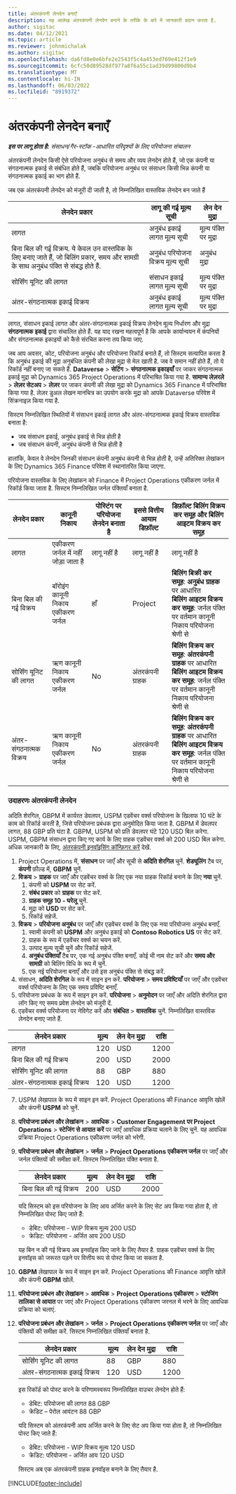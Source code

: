 ```yaml
---
title: अंतरकंपनी लेनदेन बनाएँ
description: यह आलेख अंतरकंपनी लेनदेन बनाने के तरीके के बारे में जानकारी प्रदान करता है.
author: sigitac
ms.date: 04/12/2021
ms.topic: article
ms.reviewer: johnmichalak
ms.author: sigitac
ms.openlocfilehash: da6fd8e0e6bfe2e2543f5c4a453ed769e412f1e9
ms.sourcegitcommit: 6cfc50d89528df977a8f6a55c1ad39d99800d9b4
ms.translationtype: MT
ms.contentlocale: hi-IN
ms.lasthandoff: 06/03/2022
ms.locfileid: "8919372"
---
```

# <a name="create-intercompany-transactions"></a>अंतरकंपनी लेनदेन बनाएँ

_**इस पर लागू होता है:** संसाधन/गैर-स्टॉक -आधारित परिदृश्यों के लिए परियोजना संचालन_

अंतरकंपनी लेनदेन किसी ऐसे परियोजना अनुबंध से समय और व्यय लेनदेन होते हैं, जो एक कंपनी या संगठनात्मक इकाई से संबंधित होते हैं, जबकि परियोजना अनुबंध पर संसाधन किसी भिन्न कंपनी या संगठनात्मक इकाई का भाग होते हैं.

जब एक अंतरकंपनी लेनदेन को मंजूरी दी जाती है, तो निम्नलिखित वास्तविक लेनदेन बन जाते हैं

| **लेनदेन प्रकार** | **लागू की गई मूल्य सूची** | **लेन देन मुद्रा** |
| --- | --- | --- |
| लागत | अनुबंध इकाई लागत मूल्य सूची | मूल्य पंक्ति पर मुद्रा |
| बिना बिल की गई विक्रय. ये केवल उन वास्तविक के लिए बनाए जाते हैं, जो बिलिंग प्रकार, समय और सामग्री के साथ अनुबंध पंक्ति से संबद्ध होते हैं. | अनुबंध परियोजना विक्रय मूल्य सूची | अनुबंध मुद्रा |
| सोर्सिंग यूनिट की लागत | संसाधन इकाई लागत मूल्य सूची | मूल्य पंक्ति पर मुद्रा |
| अंतर-संगठनात्मक इकाई विक्रय | अनुबंध इकाई लागत मूल्य सूची | मूल्य पंक्ति पर मुद्रा |

लागत, संसाधन इकाई लागत और अंतर-संगठनात्मक इकाई विक्रय लेनदेन मूल्य निर्धारण और मुद्रा **संगठनात्मक इकाई** द्वारा संचालित होते हैं. यह याद रखना महत्वपूर्ण है कि आपके कार्यान्वयन में कंपनियों और संगठनात्मक इकाइयों को कैसे संरचित करना तय किया जाए.

जब आप अवसर, कोट, परियोजना अनुबंध और परियोजना रिकॉर्ड बनाते हैं, तो सिस्टम सत्यापित करता है कि अनुबंध इकाई की मुद्रा अनुबंधित कंपनी की लेखा मुद्रा से मेल खाती है. जब वे समान नहीं होते हैं, तो ये रिकॉर्ड नहीं बनाए जा सकते हैं. **Dataverse** > **सेटिंग** > **संगठनात्मक इकाइयाँ** पर जाकर संगठनात्मक इकाई मुद्रा को Dynamics 365 Project Operations में परिभाषित किया गया है. **सामान्य लेज़रले** > **लेज़र सेटअप** > **लेज़र** पर जाकर कंपनी की लेखा मुद्रा को Dynamics 365 Finance में परिभाषित किया गया है. लेज़र डुअल लेखन मानचित्र का उपयोग करके मुद्रा को आपके Dataverse परिवेश में सिंक्रनाइज़ किया गया है.

सिस्टम निम्नलिखित स्थितियों में संसाधन इकाई लागत और अंतर-संगठनात्मक इकाई विक्रय वास्तविक बनाता है:

  - जब संसाधन इकाई, अनुबंध इकाई से भिन्न होती है
  - जब संसाधन कंपनी, अनुबंध कंपनी से भिन्न होती है

हालांकि, केवल वे लेनदेन जिनकी संसाधन कंपनी अनुबंध कंपनी से भिन्न होती है, उन्हें अतिरिक्त लेखांकन के लिए Dynamics 365 Finance परिवेश में स्थानांतरित किया जाएगा.

परियोजना वास्तविक के लिए लेखांकन को Finance में Project Operations एकीकरण जर्नल में रिकॉर्ड किया जाता है. सिस्टम निम्नलिखित जर्नल पंक्तियाँ बनाता है.

| **लेनदेन प्रकार** | **कानूनी निकाय** | **पोस्टिंग पर परियोजना लेनदेन बनाता है** | **इससे वित्तीय आयाम डिफ़ॉल्ट** | **डिफ़ॉल्ट बिलिंग विक्रय कर समूह और बिलिंग आइटम विक्रय कर समूह** |
| --- | --- | --- | --- | --- |
| लागत | एकीकरण जर्नल में नहीं जोड़ा जाता है | लागू नहीं है | लागू नहीं है | लागू नहीं है |
| बिना बिल की गई विक्रय | बॉरोइंग कानूनी निकाय एकीकरण जर्नल | हाँ | Project | **बिलिंग बिक्री कर समूह**: **अनुबंध ग्राहक** पर आधारित <br/> **बिलिंग आइटम विक्रय कर समूह**: जर्नल पंक्ति पर वर्तमान कानूनी निकाय परियोजना श्रेणी से |
| सोर्सिंग यूनिट की लागत | ऋण कानूनी निकाय एकीकरण जर्नल | No | अंतरकंपनी ग्राहक | **बिलिंग विक्रय कर समूह**: **अंतरकंपनी ग्राहक** पर आधारित <br/> **बिलिंग आइटम विक्रय कर समूह**: जर्नल पंक्ति पर वर्तमान कानूनी निकाय परियोजना श्रेणी से |
| अंतर-संगठनात्मक विक्रय | ऋण कानूनी निकाय एकीकरण जर्नल | No | अंतरकंपनी ग्राहक | **बिलिंग विक्रय कर समूह**: **अंतरकंपनी ग्राहक** पर आधारित <br/> **बिलिंग आइटम विक्रय कर समूह**: जर्नल पंक्ति पर वर्तमान कानूनी निकाय परियोजना श्रेणी से |

### <a name="example-intercompany-transactions"></a>उदाहरणः अंतरकंपनी लेनदेन

अदिति शेरगिल, GBPM में कार्यरत डेवलपर, USPM एडवेंचर वर्क्स परियोजना के खिलाफ 10 घंटे के काम को रिकॉर्ड करती है, जिसे परियोजना प्रबंधक द्वारा अनुमोदित किया जाता है. GBPM में डेवलपर लागत, 88 GBP प्रति घंटा है. GBPM, USPM को प्रति डेवलपर घंटे 120 USD बिल करेगा. USPM, GBPM संसाधन द्वारा किए गए कार्य के लिए ग्राहक एडवेंचर वर्क्स को 200 USD बिल करेगा. अधिक जानकारी के लिए, [अंतरकंपनी इनवॉइसिंग कॉन्फ़िगर करें](configure-intercompany-invoicing.md) देखें.

1. Project Operations में, **संसाधन** पर जाएँ और सूची से **अदिति शेरगिल** चुनें. **शेड्यूलिंग** टैब पर, **कंपनी** फ़ील्ड में, **GBPM** चुनें.
2. **विक्रय** > **ग्राहक** पर जाएँ और एडवेंचर वर्क्स के लिए एक नया ग्राहक रिकॉर्ड बनाने के लिए **नया** चुनें.
    1. कंपनी को **USPM** पर सेट करें.
    2. **संबंध प्रकार** को **ग्राहक** पर सेट करें.
    3. **ग्राहक समूह 10 - घरेलू** चुनें.
    4. मुद्रा को **USD** पर सेट करें.
    5. रिकॉर्ड सहेजें.
3. **विक्रय** > **परियोजना अनुबंध** पर जाएँ और एडवेंचर वर्क्स के लिए एक नया परियोजना अनुबंध बनाएँ.
    1. स्वामी कंपनी को **USPM** और अनुबंध इकाई को **Contoso Robotics US** पर सेट करें.
    2. ग्राहक के रूप में एडवेंचर वर्क्स का चयन करें.
    3. उत्पाद मूल्य सूची चुनें और रिकॉर्ड सहेजें.
    4. **अनुबंध पंक्तियाँ** टैब पर, एक नई अनुबंध पंक्ति बनाएँ. कोई भी नाम सेट करें और **समय और सामग्री** को बिलिंग विधि के रूप में चुनें.
    5. एक नई परियोजना बनाएँ और उसे इस अनुबंध पंक्ति से संबद्ध करें.
4. संसाधन, **अदिति शेरगिल** के रूप में साइन इन करें. **परियोजना** > **समय प्रविष्टियाँ** पर जाएँ और एडवेंचर वर्क्स परियोजना के लिए एक समय प्रविष्टि बनाएँ.
5. परियोजना प्रबंधक के रूप में साइन इन करें. **परियोजना** > **अनुमोदन** पर जाएँ और अदिति शेरगिल द्वारा लॉग किए गए समय प्रवेश लेनदेन को मंजूरी दें.
6. एडवेंचर वर्क्स परियोजना पर नेविगेट करें और **संबंधित** > **वास्तविक** चुनें. निम्नलिखित वास्तविक लेनदेन बनाए जाते हैं.

| **लेनदेन प्रकार** | **मूल्य** | **लेन देन मुद्रा** | **राशि** |
| --- | --- | --- | --- |
| लागत | 120 | USD | 1200 |
| बिना बिल की गई विक्रय | 200 | USD | 2000 |
| सोर्सिंग यूनिट की लागत | 88 | GBP | 880 |
| अंतर-संगठनात्मक इकाई विक्रय | 120 | USD | 1200 |

7. USPM लेखापाल के रूप में साइन इन करें. Project Operations की Finance आवृत्ति खोलें और कंपनी **USPM** को चुनें. 
8. **परियोजना प्रबंधन और लेखांकन** > **आवधिक** > **Customer Engagement पर Project Operations** > **स्टेजिंग से आयात करें** पर जाएँ आवधिक प्रक्रिया चलाने के लिए चुनें. यह आवधिक प्रक्रिया Project Operations एकीकरण जर्नल को भरेगी.
9. **परियोजना प्रबंधन और लेखांकन** > **जर्नल** > **Project Operations एकीकरण जर्नल** पर जाएँ और जर्नल पंक्तियों की समीक्षा करें. सिस्टम निम्नलिखित पंक्ति बनाता है.

    | **लेनदेन प्रकार** | **मूल्य** | **लेन देन मुद्रा** | **राशि** |
    | --- | --- | --- | --- |
    | बिना बिल की गई विक्रय | 200 | USD | 2000 |

    यदि सिस्टम को इस परियोजना के लिए आय अर्जित करने के लिए सेट अप किया गया होता है, तो निम्नलिखित पोस्ट किए जाते हैं:

    - डेबिट: परियोजना - WIP विक्रय मूल्य 200 USD
    - क्रेडिट: परियोजना - अर्जित आय 200 USD

    यह बिन न की गई विक्रय अब इनवॉइस किए जाने के लिए तैयार है. ग्राहक एडवेंचर वर्क्स के लिए इनवॉइस को जरूरत पड़ने पर वित्तीय रूप से पोस्ट किया जा सकता है.

10. **GBPM** लेखापाल के रूप में साइन इन करें. Project Operations की Finance आवृत्ति खोलें और कंपनी **GBPM** खोलें. 
11. **परियोजना प्रबंधन और लेखांकन** > **आवधिक** > **Project Operations एकीकरण** > **स्टोजिंग तालिका से आयात** पर जाएं और Project Operations एकीकरण जरनल में भरने के लिए आवधिक प्रक्रिया को चलाएं.
12. **परियोजना प्रबंधन और लेखांकन** > **जर्नल** > **Project Operations एकीकरण जर्नल** पर जाएँ और पंक्तियों की समीक्षा करें. सिस्टम निम्नलिखित पंक्तियाँ बनाता है.

    | **लेनदेन प्रकार** | **मूल्य** | **लेन देन मुद्रा** | **राशि** |
    | --- | --- | --- | --- |
    | सोर्सिंग यूनिट की लागत | 88 | GBP | 880 |
    | अंतर-संगठनात्मक इकाई विक्रय | 120 | USD | 1200 |

    इस रिकॉर्ड को पोस्ट करने के परिणामस्वरूप निम्नलिखित वाउचर लेनदेन होते हैं:

    - डेबिट: परियोजना की लागत 88 GBP
    - क्रेडिट – पेरोल आवंटन 88 GBP

    यदि सिस्टम को अंतरकंपनी आय अर्जित करने के लिए सेट अप किया गया होता है, तो निम्नलिखित पोस्ट किए जाते हैं:

    - डेबिट: परियोजना - WIP विक्रय मूल्य 120 USD
    - क्रेडिट: परियोजना - अर्जित आय 120 USD

    सिस्टम अब एक अंतरकंपनी ग्राहक इनवॉइस बनाने के लिए तैयार है.


[!INCLUDE[footer-include](../includes/footer-banner.md)]

